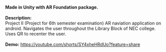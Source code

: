 **Made in Unity with AR Foundation package.**<br><br>
**Description:**<br>
Project II (Project for 6th semester examination)
AR naviation application on android.
Navigates the user throughout the Library Block of NEC college.
Uses QR to recenter the user.
<br><br>
**Demo:**
https://youtube.com/shorts/SY4xheHRdUo?feature=share
